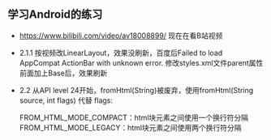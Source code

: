 ## 学习Android的练习

* https://www.bilibili.com/video/av18008899/ 现在在看B站视频

- 2.1.1 按视频改LinearLayout，效果没刷新，百度后Failed to load AppCompat ActionBar with unknown error.
修改styles.xml文件parent属性前面加上Base后，效果刷新

- 2.2 从API level 24开始，fromHtml(String)被废弃，使用fromHtml(String source, int flags) 代替
flags:

    FROM_HTML_MODE_COMPACT：html块元素之间使用一个换行符分隔
    FROM_HTML_MODE_LEGACY：html块元素之间使用两个换行符分隔


